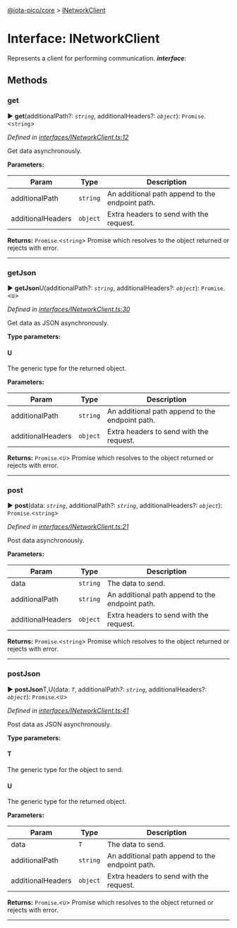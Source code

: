 [@iota-pico/core](../README.md) > [INetworkClient](../interfaces/inetworkclient.md)



# Interface: INetworkClient


Represents a client for performing communication.
*__interface__*: 



## Methods
<a id="get"></a>

###  get

► **get**(additionalPath?: *`string`*, additionalHeaders?: *`object`*): `Promise`.<`string`>



*Defined in [interfaces/INetworkClient.ts:12](https://github.com/iotaeco/iota-pico-core/blob/165c7c3/src/interfaces/INetworkClient.ts#L12)*



Get data asynchronously.


**Parameters:**

| Param | Type | Description |
| ------ | ------ | ------ |
| additionalPath | `string`   |  An additional path append to the endpoint path. |
| additionalHeaders | `object`   |  Extra headers to send with the request. |





**Returns:** `Promise`.<`string`>
Promise which resolves to the object returned or rejects with error.






___

<a id="getjson"></a>

###  getJson

► **getJson**U(additionalPath?: *`string`*, additionalHeaders?: *`object`*): `Promise`.<`U`>



*Defined in [interfaces/INetworkClient.ts:30](https://github.com/iotaeco/iota-pico-core/blob/165c7c3/src/interfaces/INetworkClient.ts#L30)*



Get data as JSON asynchronously.


**Type parameters:**

#### U 

The generic type for the returned object.

**Parameters:**

| Param | Type | Description |
| ------ | ------ | ------ |
| additionalPath | `string`   |  An additional path append to the endpoint path. |
| additionalHeaders | `object`   |  Extra headers to send with the request. |





**Returns:** `Promise`.<`U`>
Promise which resolves to the object returned or rejects with error.






___

<a id="post"></a>

###  post

► **post**(data: *`string`*, additionalPath?: *`string`*, additionalHeaders?: *`object`*): `Promise`.<`string`>



*Defined in [interfaces/INetworkClient.ts:21](https://github.com/iotaeco/iota-pico-core/blob/165c7c3/src/interfaces/INetworkClient.ts#L21)*



Post data asynchronously.


**Parameters:**

| Param | Type | Description |
| ------ | ------ | ------ |
| data | `string`   |  The data to send. |
| additionalPath | `string`   |  An additional path append to the endpoint path. |
| additionalHeaders | `object`   |  Extra headers to send with the request. |





**Returns:** `Promise`.<`string`>
Promise which resolves to the object returned or rejects with error.






___

<a id="postjson"></a>

###  postJson

► **postJson**T,U(data: *`T`*, additionalPath?: *`string`*, additionalHeaders?: *`object`*): `Promise`.<`U`>



*Defined in [interfaces/INetworkClient.ts:41](https://github.com/iotaeco/iota-pico-core/blob/165c7c3/src/interfaces/INetworkClient.ts#L41)*



Post data as JSON asynchronously.


**Type parameters:**

#### T 

The generic type for the object to send.

#### U 

The generic type for the returned object.

**Parameters:**

| Param | Type | Description |
| ------ | ------ | ------ |
| data | `T`   |  The data to send. |
| additionalPath | `string`   |  An additional path append to the endpoint path. |
| additionalHeaders | `object`   |  Extra headers to send with the request. |





**Returns:** `Promise`.<`U`>
Promise which resolves to the object returned or rejects with error.






___


